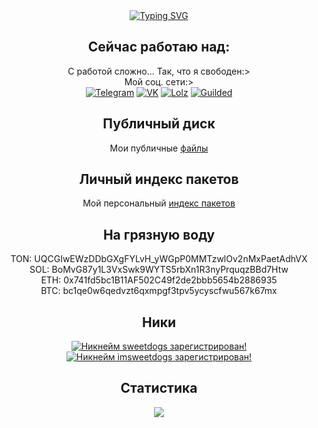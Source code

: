 <div align="center">
    <a href="https://git.io/typing-svg"><img src="https://readme-typing-svg.demolab.com?font=Fira+Code&pause=1000&center=true&width=435&lines=%D0%9F%D1%80%D0%B8%D0%B2%D0%B5%D1%82!+%D0%9C%D0%B5%D0%BD%D1%8F+%D0%B7%D0%BE%D0%B2%D1%83%D1%82+Sweetdogs%3A)" alt="Typing SVG" /></a>
    <div>
        <h2>Сейчас работаю над:</h2>
        <div>
        С работой сложно... Так, что я свободен:>
        </div>
        <div>Мой соц. сети:></div>
        <div>
            <a href="https://t.me/imsweetdogs"><img src="https://img.shields.io/badge/TG-5DC8CD" alt="Telegram"></a>
            <a href="https://vk.com/sweetdogs"><img src="https://img.shields.io/badge/VK-0C5DA5" alt="VK"></a>
            <a href="https://lolz.live/members/6330060/"><img src="https://img.shields.io/badge/Lolz-188045" alt="Lolz"></a>
            <a href="https://www.guilded.gg/u/sweetdogs"><img src="https://img.shields.io/badge/Guilded-fcba03" alt="Guilded"></a>
        </div>
    </div>
    <div>
        <h2>Публичный диск</h2>
        Мои публичные <a href="https://cddisk.r7.ru/link/db250a21-aaaa-4830-9e13-2d9588b0cdfa">файлы</a>
    </div>
    <div>
        <h2>Личный индекс пакетов</h2>
        Мой персональный <a href="https://gitverse.ru/sweetdogs?tab=packages">индекс пакетов</a>
    </div>
    <div>
        <h2>На грязную воду</h2>
        <div>TON: UQCGIwEWzDDbGXgFYLvH_yWGpP0MMTzwlOv2nMxPaetAdhVX</div>
        <div>SOL: BoMvG87y1L3VxSwk9WYTS5rbXn1R3nyPrquqzBBd7Htw</div>
        <div>ETH: 0x741fd5bc1B11AF502C49f2de2bbb5654b2886935</div>
        <div>BTC: bc1qe0w6qedvzt6qxmpgf3tpv5ycyscfwu567k67mx</div>
    </div>
    <div>
        <h2>Ники</h2>
        <a href="https://mynickname.com/id1828913"><img src="https://mynickname.com/img.php?nick=sweetdogs&sert=2" alt="Никнейм sweetdogs зарегистрирован!" border="0" /></a>
        <a href="https://mynickname.com/id1832578"><img src="https://mynickname.com/img.php?nick=imsweetdogs&sert=2" alt="Никнейм imsweetdogs зарегистрирован!" border="0" /></a>
    </div>
    <div>
        <h2>Статистика</h2>
        <img src="https://github-readme-stats.vercel.app/api?username=imsweetdogs&show_icons=true&theme=dracula">
    </div>
</div>
